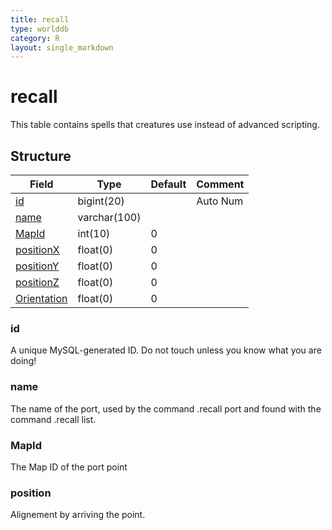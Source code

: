 ```yaml
---
title: recall
type: worlddb
category: R
layout: single_markdown
---
```


# recall
This table contains spells that creatures use instead of advanced scripting.

## Structure

Field                                                                                 | Type         | Default | Comment 
------------------------------------------------------------------------------------- | ------------ | ------- | --------
[id](#id)                            | bigint(20)   |         | Auto Num
[name](#name)                        | varchar(100) |         |         
[MapId](#MapId)                      | int(10)      | 0       |         
[positionX](#positions)              | float(0)     | 0       |         
[positionY](#positions)              | float(0)     | 0       |         
[positionZ](#positions)              | float(0)     | 0       |         
[Orientation](#positions)            | float(0)     | 0       |         

### id

A unique MySQL-generated ID. Do not touch unless you know what you are doing!

### name

The name of the port, used by the command .recall port and found with the command .recall list.

### MapId

The Map ID of the port point

### position

Alignement by arriving the point.